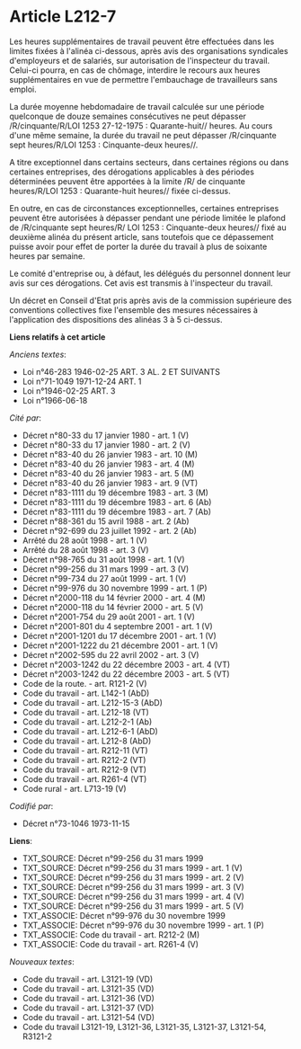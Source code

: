 # Article L212-7

Les heures supplémentaires de travail peuvent être effectuées dans les limites fixées à l'alinéa ci-dessous, après avis des
organisations syndicales d'employeurs et de salariés, sur autorisation de l'inspecteur du travail. Celui-ci pourra, en cas de
chômage, interdire le recours aux heures supplémentaires en vue de permettre l'embauchage de travailleurs sans emploi.

La durée moyenne hebdomadaire de travail calculée sur une période quelconque de douze semaines consécutives ne peut
dépasser /R/cinquante/R/LOI  1253 27-12-1975 : Quarante-huit// heures. Au cours d'une même semaine, la durée du travail ne
peut dépasser /R/cinquante sept heures/R/LOI  1253 : Cinquante-deux heures//.

A titre exceptionnel dans certains secteurs, dans certaines régions ou dans certaines entreprises, des dérogations
applicables à des périodes déterminées peuvent être apportées à la limite /R/ de cinquante heures/R/LOI  1253 : Quarante-huit
heures// fixée ci-dessus.

En outre, en cas de circonstances exceptionnelles, certaines entreprises peuvent être autorisées à dépasser pendant une
période limitée le plafond de /R/cinquante sept heures/R/ LOI  1253 : Cinquante-deux heures// fixé au deuxième alinéa du
présent article, sans toutefois que ce dépassement puisse avoir pour effet de porter la durée du travail à plus de soixante
heures par semaine.

Le comité d'entreprise ou, à défaut, les délégués du personnel donnent leur avis sur ces dérogations. Cet avis est transmis à
l'inspecteur du travail.

Un décret en Conseil d'Etat pris après avis de la commission supérieure des conventions collectives fixe l'ensemble des
mesures nécessaires à l'application des dispositions des alinéas 3 à 5 ci-dessus.

**Liens relatifs à cet article**

_Anciens textes_:

  - Loi n°46-283 1946-02-25 ART. 3 AL. 2 ET SUIVANTS
  - Loi n°71-1049 1971-12-24 ART. 1
  - Loi n°1946-02-25 ART. 3
  - Loi n°1966-06-18

_Cité par_:

  - Décret n°80-33 du 17 janvier 1980 - art. 1 (V)
  - Décret n°80-33 du 17 janvier 1980 - art. 2 (V)
  - Décret n°83-40 du 26 janvier 1983 - art. 10 (M)
  - Décret n°83-40 du 26 janvier 1983 - art. 4 (M)
  - Décret n°83-40 du 26 janvier 1983 - art. 5 (M)
  - Décret n°83-40 du 26 janvier 1983 - art. 9 (VT)
  - Décret n°83-1111 du 19 décembre 1983 - art. 3 (M)
  - Décret n°83-1111 du 19 décembre 1983 - art. 6 (Ab)
  - Décret n°83-1111 du 19 décembre 1983 - art. 7 (Ab)
  - Décret n°88-361 du 15 avril 1988 - art. 2 (Ab)
  - Décret n°92-699 du 23 juillet 1992 - art. 2 (Ab)
  - Arrêté du 28 août 1998 - art. 1 (V)
  - Arrêté du 28 août 1998 - art. 3 (V)
  - Décret n°98-765 du 31 août 1998 - art. 1 (V)
  - Décret n°99-256 du 31 mars 1999 - art. 3 (V)
  - Décret n°99-734 du 27 août 1999 - art. 1 (V)
  - Décret n°99-976 du 30 novembre 1999 - art. 1 (P)
  - Décret n°2000-118 du 14 février 2000 - art. 4 (M)
  - Décret n°2000-118 du 14 février 2000 - art. 5 (V)
  - Décret n°2001-754 du 29 août 2001 - art. 1 (V)
  - Décret n°2001-801 du 4 septembre 2001 - art. 1 (V)
  - Décret n°2001-1201 du 17 décembre 2001 - art. 1 (V)
  - Décret n°2001-1222 du 21 décembre 2001 - art. 1 (V)
  - Décret n°2002-595 du 22 avril 2002 - art. 3 (V)
  - Décret n°2003-1242 du 22 décembre 2003 - art. 4 (VT)
  - Décret n°2003-1242 du 22 décembre 2003 - art. 5 (VT)
  - Code de la route. - art. R121-2 (V)
  - Code du travail - art. L142-1 (AbD)
  - Code du travail - art. L212-15-3 (AbD)
  - Code du travail - art. L212-18 (VT)
  - Code du travail - art. L212-2-1 (Ab)
  - Code du travail - art. L212-6-1 (AbD)
  - Code du travail - art. L212-8 (AbD)
  - Code du travail - art. R212-11 (VT)
  - Code du travail - art. R212-2 (VT)
  - Code du travail - art. R212-9 (VT)
  - Code du travail - art. R261-4 (VT)
  - Code rural - art. L713-19 (V)

_Codifié par_:

  - Décret n°73-1046 1973-11-15

**Liens**:

  - TXT_SOURCE: Décret n°99-256 du 31 mars 1999
  - TXT_SOURCE: Décret n°99-256 du 31 mars 1999 - art. 1 (V)
  - TXT_SOURCE: Décret n°99-256 du 31 mars 1999 - art. 2 (V)
  - TXT_SOURCE: Décret n°99-256 du 31 mars 1999 - art. 3 (V)
  - TXT_SOURCE: Décret n°99-256 du 31 mars 1999 - art. 4 (V)
  - TXT_SOURCE: Décret n°99-256 du 31 mars 1999 - art. 5 (V)
  - TXT_ASSOCIE: Décret n°99-976 du 30 novembre 1999
  - TXT_ASSOCIE: Décret n°99-976 du 30 novembre 1999 - art. 1 (P)
  - TXT_ASSOCIE: Code du travail - art. R212-2 (M)
  - TXT_ASSOCIE: Code du travail - art. R261-4 (V)

_Nouveaux textes_:

  - Code du travail - art. L3121-19 (VD)
  - Code du travail - art. L3121-35 (VD)
  - Code du travail - art. L3121-36 (VD)
  - Code du travail - art. L3121-37 (VD)
  - Code du travail - art. L3121-54 (VD)
  - Code du travail L3121-19, L3121-36, L3121-35, L3121-37, L3121-54, R3121-2
